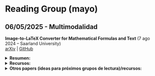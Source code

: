 # Reading Group (mayo)

## 06/05/2025 - Multimodalidad

**Image-to-LaTeX Converter for Mathematical Formulas and Text** (7 ago 2024 – Saarland University)  
[arXiv](https://arxiv.org/abs/2408.04015)  | [GitHub](https://github.com/d-gurgurov/im2latex?tab=readme-ov-file)  

<details markdown="1">

<summary><strong>Resumen:</strong></summary>


**Keywords**: Multimodalidad, Imagen, Texto, OCR, *transformers*, LoRA  

**Descripción**: En este proyecto se entrena un modelo encoder-decoder de visión para generar código LaTeX a partir de imágenes que contienen fórmulas matemáticas y texto. Se desarrollan dos versiones: una base, que utiliza un encoder basado en Swin Transformer y un decodificador basado en GPT-2 entrenado con imágenes generadas automáticamente, y otra afinada mediante Low-Rank Adaptation (LoRA) entrenada con fórmulas manuscritas. Se evalúa la calidad de la conversión mediante la métrica BLEU y se comparan los resultados con modelos similares, como Pix2Text, TexTeller y Sumen. El proyecto aporta modelos de código abierto y código desde cero para la construcción de estos sistemas con entrenamiento distribuido y optimización en GPU.

</details>

<!--<details markdown="1">
  <summary><strong>Referencias relevantes:</strong></summary>
</details>-->

<details markdown="1">

<summary><strong>Recursos:</strong></summary>

* 🔥***Awesome Multimodal LLMs*** (2024 – BradyFU)  
  Repositorio de artículos  
  [GitHub](https://github.com/BradyFU/Awesome-Multimodal-Large-Language-Models)  
  **Descripción**: Repositorio que recopila y organiza recursos, herramientas y proyectos relacionados con modelos de lenguaje grandes multimodales, facilitando el acceso a información y ejemplos prácticos sobre esta temática.

* ***Vision Parser:*** (enero 2025 – GitHub) .  
  [git](https://github.com/iamarunbrahma/vision-parse)
  **Descripción**: 🔥🔥🔥 Acepta múltiples modelos. Basado en Ollama
  
* 🔥🔥🔥 ***AnyModel*** (2025) 
  [git](https://github.com/ritabratamaiti/AnyModal), [HF](https://huggingface.co/AnyModal/LaTeX-OCR-Llama-3.2-1B),  [dataset 1](https://huggingface.co/datasets/unsloth/LaTeX_OCR), [dataset 2](https://huggingface.co/datasets/linxy/LaTeX_OCR)  
  **Descripción**: Encoder with Llama 3.2-1B. 🔥🔥🔥 AnyModal es un framework modular y extensible para integrar diversas modalidades de entrada.

* ***MinerU*** (2025) 
  [git](https://github.com/opendatalab/MinerU), [doc](https://mineru.readthedocs.io/en/latest/index.html), [api](https://mineru.readthedocs.io/en/latest/user_guide/usage/api.html)  
  AGPL
  **Descripción**: Converts PDFs into machine-readable formats

* **im2latex** (7 ago 2024 – GitHub)  
  [GitHub](https://github.com/d-gurgurov/im2latex?tab=readme-ov-file)  
  **Descripción**: Repositorio que contiene código y documentación para un convertidor de imágenes a LaTeX, facilitando la transformación de fórmulas matemáticas y texto a código LaTeX mediante técnicas de visión por ordenador.

* **TexTeller** (6 jun 2024 – GitHub)  
  [GitHub](https://github.com/OleehyO/TexTeller)  
  **Descripción**: Repositorio que ofrece un sistema de reconocimiento de fórmulas en imágenes, permitiendo convertir imágenes a código LaTeX con alta precisión y robustez, basado en modelos end-to-end y técnicas avanzadas de OCR.

* ⚠️**Pix2Text** (15 jul 2024 – GitHub) ⭐⭐⭐  
  [GitHub](https://github.com/breezedeus/Pix2Text)  
  **Descripción**: Repositorio que proporciona un modelo para convertir imágenes en texto. Basado en técnicas de OCR y aprendizaje profundo, destaca por su capacidad de generalización y precisión en la extracción de contenido visual.

</details>


<details markdown="1">
  <summary><strong>Otros <emph>papers</emph> (ideas para próximos grupos de lectura)/recursos:</strong></summary>

  ***Papers:***

  * **MinerU: An Open-Source Solution for Precise Document Content Extraction** (sep 2024 – Shanghai Artificial Intelligence Laboratory)  
  [arXiv](https://arxiv.org/abs/2409.18839)  
  **Keywords**: extracción de contenido, documentos, código abierto, visión por computador, RAG, multimodalidad
  **Descripción**: Este artículo presenta MinerU, una solución de código abierto para la extracción precisa de contenido en documentos. Los autores proponen un método innovador que integra técnicas de procesamiento de imagen y algoritmos de reconocimiento para identificar y extraer información relevante, validándolo mediante experimentos comparativos.

  * **Reasoning Models Don't Always Say What They Think** (3 abr 2025 – Anthropic)  
  [Anthropic](https://www.anthropic.com/research/reasoning-models-dont-say-think)  
  **Keywords**: Modelos de lenguaje, razonamiento, explicaciones no fieles  
  **Descripción**: Este estudio examina la fidelidad de las explicaciones generadas por modelos de lenguaje en procesos de razonamiento. Se encontró que, aunque los modelos utilizan pistas proporcionadas en las preguntas para formular sus respuestas, a menudo omiten mencionar estas pistas en sus explicaciones, lo que plantea preocupaciones sobre la transparencia y confiabilidad de sus procesos de razonamiento.

  * **PaperBench: Evaluating AI’s Abilities to Replicate AI Research** (2025 – OpenAI)  
  [OpenAI](https://cdn.openai.com/papers/22265bac-3191-44e5-b057-7aaacd8e90cd/paperbench.pdf)  
  **Keywords**: replicación, benchmark, inteligencia artificial, evaluación, rúbricas  
  **Descripción**: Este artículo presenta PaperBench, un benchmark diseñado para evaluar la capacidad de agentes de IA para replicar investigaciones en el ámbito de la inteligencia artificial. Los agentes deben replicar por completo los experimentos descritos en 20 artículos presentados en ICML 2024, partiendo de cero y sin utilizar el código original. La evaluación se fundamenta en rúbricas detalladas, co-diseñadas con los autores de los trabajos, que desglosan cada proceso de replicación en múltiples sub-tareas (desde la implementación del código hasta la ejecución y verificación de resultados). Además, se introduce un evaluador automático basado en LLM para calificar escalablemente cada intento de replicación.  
  **Replica de google**: 
  [AI co-scientist](https://research.google/blog/accelerating-scientific-breakthroughs-with-an-ai-co-scientist/)  
  [Resultados](https://www.forbes.com/sites/lesliekatz/2025/02/19/google-unveils-ai-co-scientist-to-supercharge-research-breakthroughs/)  
  **Sarkana**:  
  [The AI Scientist Generates its First Peer-Reviewed Scientific Publication](https://sakana.ai/ai-scientist-first-publication/)

  * **Neuroscience-Inspired Artificial Intelligence** (19 jul 2017 – Deepmind)  
  [Neuron](https://doi.org/10.1016/j.neuron.2017.06.011)  
  **Keywords**: Inteligencia artificial, neurociencia, modelos inspirados en el cerebro  
  **Descripción**: Este artículo argumenta que una mejor comprensión de los cerebros biológicos puede desempeñar un papel vital en la construcción de máquinas inteligentes. Se examinan las interacciones históricas entre los campos de la inteligencia artificial y la neurociencia, destacando avances actuales en IA inspirados en el estudio de la computación neuronal en humanos y otros animales. Se concluye resaltando temas compartidos que pueden ser clave para avanzar en futuras investigaciones en ambos campos.

  * **LLaMA-Mesh: Unifying 3D Mesh Generation with Language Models** (14 nov 2024 – NVIDIA)  
  [arXiv](https://arxiv.org/abs/2411.09595)  
  **Keywords**: Modelos de lenguaje grandes (*LLMs*), generación de mallas 3D, integración de modalidades, conocimiento espacial, tokenización de mallas  
  **Descripción**: Este estudio explora la ampliación de las capacidades de los *LLMs* entrenados en texto para generar mallas 3D. Se propone representar las coordenadas de los vértices y las definiciones de las caras como texto, lo que permite la integración directa sin necesidad de expandir el vocabulario. Se construye un conjunto de datos para *fine-tuning* supervisado que habilita la generación de mallas a partir de indicaciones textuales, la producción de salidas intercaladas (texto y mallas) y la comprensión de las mallas. Con este enfoque, LLaMA-Mesh alcanza una calidad comparable a la de modelos entrenados desde cero sin afectar el rendimiento en la generación textual.

  * >>>>>> **Advances and Challenges in Foundation Agents: From Brain-Inspired Intelligence to Evolutionary, Collaborative, and Safe Systems** (31 mar 2025 – Google, Meta ...)  
  [arXiv](https://www.arxiv.org/abs/2504.01990) | [github_papers](https://github.com/FoundationAgents/awesome-foundation-agents?tab=readme-ov-file)
  **Keywords**: Modelos de lenguaje grandes (*LLMs*), agentes inteligentes, auto-mejora, evolución colaborativa, seguridad  
  **Descripción**: Este artículo ofrece una revisión exhaustiva sobre los fundamentos y desafíos en el desarrollo de agentes inteligentes basados en modelos de lenguaje grandes. Se explora una arquitectura modular inspirada en el cerebro humano que integra componentes para la percepción, memoria, modelado del mundo, procesamiento de recompensas y sistemas análogos a las emociones. Además, se analizan mecanismos de auto-mejora y evolución adaptativa, así como la colaboración en sistemas multiagente, subrayando la necesidad de construir sistemas seguros, éticos y robustos para su implementación en entornos reales.

  ***Recursos:***

  * 🔥***LLM Reasoning Papers*** (15 ene 2025 – philschmid)  
    Repositorio de artículos  
    [Hugging Face](https://huggingface.co/collections/philschmid/llm-reasoning-papers-66e6abbdf5579b829f214de8)  
    **Descripción**: Colección curada que reúne artículos para mejorar las capacidades de razonamiento de los modelos de lenguaje grandes.  

  * ***Awesome LLM*** (2025 – Hannibal046)  
    Repositorio de artículos 
    [GitHub](https://github.com/Hannibal046/Awesome-LLM)  
    **Descripción**: Repositorio que recopila una amplia variedad de recursos, herramientas y proyectos relacionados con los modelos de lenguaje grandes (LLMs).

  * ***Mixture of Experts Explained*** (11 dic 2023 – Hugging Face)  
    Blog  
    [Hugging Face Blog](https://huggingface.co/blog/moe)  
    **Descripción**: Entrada del blog que explica en detalle el concepto de Mixture of Experts (MoE), sus fundamentos, ventajas, desafíos y aplicaciones en modelos de lenguaje y transformers, con énfasis en técnicas de entrenamiento y fine-tuning para modelos dispersos.

  * ***How Scaling Laws Drive Smarter, More Powerful AI*** (12 feb 2025 – NVIDIA)  
    Blog  
    [Blog de NVIDIA](https://blogs.nvidia.com/blog/ai-scaling-laws/#:~:text=Scaling%20laws%20describe%20how%20the,parameters%20or%20computational%20resources%20increases.)  
    **Descripción**: Entrada del blog que detalla cómo las leyes de escalabilidad en IA establecen la relación entre la cantidad de datos, parámetros y recursos computacionales con la mejora en el rendimiento de los modelos. Explica conceptos de preentrenamiento, postentrenamiento y escalado en tiempo de inferencia, poniendo especial énfasis en la importancia de aplicar computación acelerada para soportar modelos de razonamiento complejo.
  
  * ***Automating GPU Kernel Generation with DeepSeek R1 and Inference Time Scaling*** (fecha – NVIDIA Developer)  
    Blog  
    [Developer Blog de NVIDIA](https://developer.nvidia.com/blog/automating-gpu-kernel-generation-with-deepseek-r1-and-inference-time-scaling/)  
    **Descripción**: Entrada del blog que explica cómo DeepSeek R1 automatiza la generación de kernels para GPU, permitiendo optimizar el rendimiento en tiempo de inferencia. El artículo aborda técnicas avanzadas de deep learning para la generación eficiente de código en GPU y describe cómo el escalado en tiempo de inferencia puede mejorar la eficiencia y capacidad de respuesta de los modelos de inteligencia artificial en producción.

  * ***NVIDIA: Cursos RAG + Agentes*** (NVIDIA)  
    Curso  
    [Buscar Cursos](https://www.nvidia.com/en-us/training/find-training/) | [RAG 1](https://learn.nvidia.com/courses/course-detail?course_id=course-v1:DLI+S-FX-15+V1) | [RAG 2](https://learn.nvidia.com/courses/course-detail?course_id=course-v1:DLI+S-FX-16+V1)  
    **Descripción**: Agentes + RAG + Cursos varios
  
  * 🔥🔥🔥***Data-optimal scaling laws*** (2025 – Life Architect)  
    Blog  
    [Blog](https://lifearchitect.ai/chinchilla/)  
    **Descripción**: Resumen del escaladado de datos (ratio datos/parametros para maximizar un coste computacional dado)

</details>


